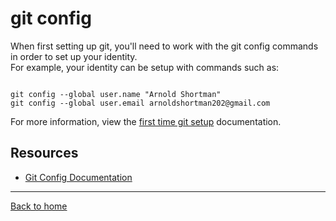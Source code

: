# git config
When first setting up git, you'll need to work with the git config commands in order to set up your identity.  
For example, your identity can be setup with commands such as:  
```

git config --global user.name "Arnold Shortman"
git config --global user.email arnoldshortman202@gmail.com
```

For more information, view the [first time git setup](https;//git-scm.com/book/en/v2/Getting-Started-First-Time-Git-Setup) documentation.

## Resources

- [Git Config Documentation](https://git-scm.com/docs/git-config)

---

[Back to home](../README.md)
